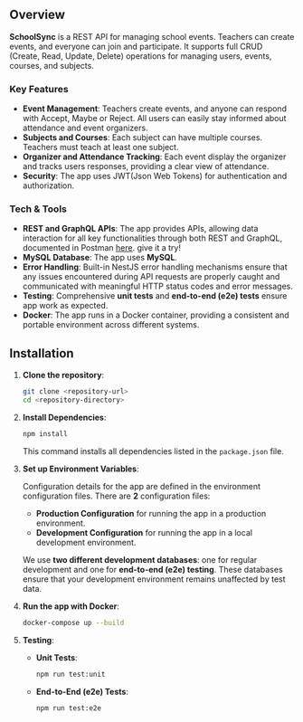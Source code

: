 
## Overview

**SchoolSync** is a REST API for managing school events. Teachers can create events, and everyone can join and participate. It supports full CRUD (Create, Read, Update, Delete) operations for managing users, events, courses, and subjects.

### Key Features

- **Event Management**: Teachers create events, and anyone can respond with Accept, Maybe or Reject. All users can easily stay informed about attendance and event organizers.
- **Subjects and Courses**: Each subject can have multiple courses. Teachers must teach at least one subject.
- **Organizer and Attendance Tracking**: Each event display the organizer and tracks users responses, providing a clear view of attendance.
- **Security**: The app uses JWT(Json Web Tokens) for authentication and authorization. 

### Tech & Tools

- **REST and GraphQL APIs**: The app provides APIs, allowing data interaction for all key functionalities through both REST and GraphQL, documented in Postman [here](https://documenter.getpostman.com/view/38510958/2sAY55bJLx#491d3242-5137-4f82-a8ab-800ac8aa4946). give it a try!
-  **MySQL Database**: The app uses **MySQL**.
- **Error Handling**: Built-in NestJS error handling mechanisms ensure that any issues encountered during API requests are properly caught and communicated with meaningful HTTP status codes and error messages.
- **Testing**: Comprehensive **unit tests** and **end-to-end (e2e) tests** ensure app work as expected.
- **Docker**: The app runs in a Docker container, providing a consistent and portable environment across different systems.

## Installation

1. **Clone the repository**:
   ```bash
   git clone <repository-url>
   cd <repository-directory>
   ```

2. **Install Dependencies**:
   ```bash
   npm install
   ```
   This command installs all dependencies listed in the `package.json` file.

3. **Set up Environment Variables**:

   Configuration details for the app are defined in the environment configuration files. There are **2** configuration files:
   - **Production Configuration** for running the app in a production environment.
   - **Development Configuration** for running the app in a local development environment.
   
   We use **two different development databases**: one for regular development and one for **end-to-end (e2e) testing**. These databases ensure that your development environment remains unaffected by test data.

4. **Run the app with Docker**:
   ```bash
   docker-compose up --build
   ```

5. **Testing**:
   - **Unit Tests**:
     ```bash
     npm run test:unit
     ```
   - **End-to-End (e2e) Tests**:
     ```bash
     npm run test:e2e
     ```
